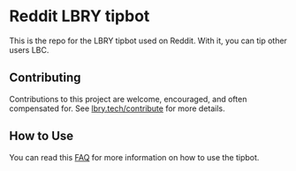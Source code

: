 # Reddit LBRY tipbot
This is the repo for the LBRY tipbot used on Reddit. With it, you can tip other users LBC.
## Contributing
Contributions to this project are welcome, encouraged, and often compensated for. See [lbry.tech/contribute](https://lbry.tech/contribute) for more details.
## How to Use
You can read this [FAQ](https://lbry.com/faq/tipbot-reddit) for more information on how to use the tipbot.
